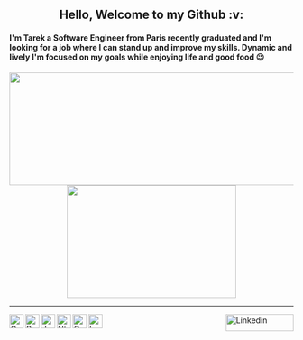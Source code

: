 <h2 align="center"> Hello, Welcome to my Github :v: </h2>

<h4> I'm Tarek a Software Engineer from Paris recently graduated and I'm looking for a job where I can stand up and improve my skills. Dynamic and lively I'm focused on my goals while enjoying life and good food 😉 </h4> 


<p align="center">
  <a href="https://github.com/tarekkheir/tarekkheir">
    <img align="center" height="200" width="535" src="https://github-readme-stats.vercel.app/api?username=tarekkheir&show_icons=true&theme=tokyonight&icon_color=tokyonight&hide=prs,issues&repo=github-readme-stats" />
  </a>
  <a href="https://github.com/tarekkheir/tarekkheir">
    <img align="center" height="200" width="300" src="https://github-readme-stats.vercel.app/api/top-langs/?username=tarekkheir&layout=compact&langs_count=8&theme=tokyonight&repo=convoychat" />
  </a>
</p>


---

<img align="left" alt="C" src="https://user-images.githubusercontent.com/61886501/159160965-b01bb7be-c4ce-4500-8b33-a25bf2b8de71.png" width="25" height="25"/>

<img align="left"  alt="Python" src="https://user-images.githubusercontent.com/61886501/159161350-e616a9bc-0edf-4bb7-8bfd-b04b2e04eb0a.png" width="25" height="25"/>

<img align="left" alt="Javascript" src="https://user-images.githubusercontent.com/61886501/159161358-20f486ee-7bcb-4b8f-8904-3078f5b79c34.png" width="25" height="25"/>

<img align="left"  alt="Html" src="https://user-images.githubusercontent.com/61886501/159161368-150e04a2-ce24-4580-928a-8838ffadfd94.png" width="25" height="25"/>

<img align="left" alt="Css" src="https://user-images.githubusercontent.com/61886501/159161378-38d83f26-d252-4497-9dac-a705eda29a21.png" width="25" height="25"/>

<img alt="bash" align="left" src="https://user-images.githubusercontent.com/61886501/159161639-20dae23d-15e9-44d8-95a8-3f8784400a1a.png" width="25" height="25" />


<a href="https://www.linkedin.com/in/tarek-kheir-9608a61b7/"><img src="https://user-images.githubusercontent.com/61886501/159239899-84990769-f5ac-4c7a-81eb-86c21d7f18e1.svg" alt="Linkedin" height="30" width="120" align="right"/></a>

